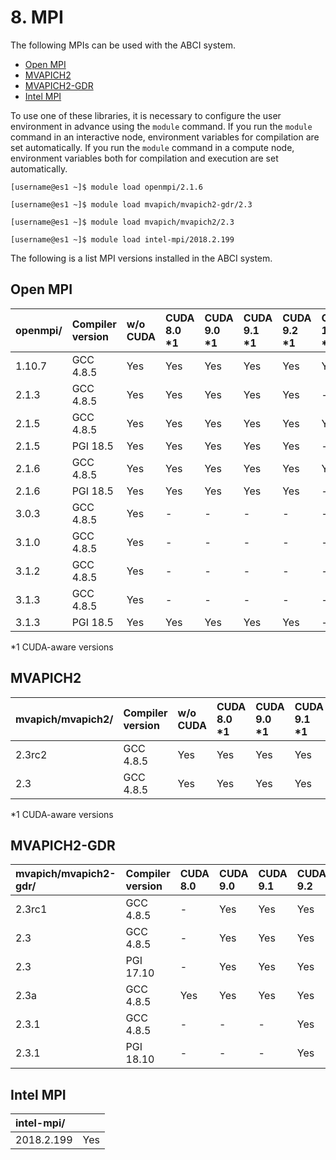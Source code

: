 # 8. MPI

The following MPIs can be used with the ABCI system.

* [Open MPI](https://www.open-mpi.org/)
* [MVAPICH2](http://mvapich.cse.ohio-state.edu/overview/#mv2)
* [MVAPICH2-GDR](http://mvapich.cse.ohio-state.edu/overview/#mv2gdr)
* [Intel MPI](https://software.intel.com/en-us/intel-mpi-library)

To use one of these libraries, it is necessary to configure the user environment in advance using the `module` command.
If you run the `module` command in an interactive node, environment variables for compilation are set automatically.
If you run the `module` command in a compute node, environment variables both for compilation and execution are set automatically.

```
[username@es1 ~]$ module load openmpi/2.1.6
```

```
[username@es1 ~]$ module load mvapich/mvapich2-gdr/2.3
```

```
[username@es1 ~]$ module load mvapich/mvapich2/2.3
```

```
[username@es1 ~]$ module load intel-mpi/2018.2.199
```

The following is a list MPI versions installed in the ABCI system.

## Open MPI

<!--
| openmpi/ | Compiler version | w/o CUDA | CUDA 8.0 \*1 | CUDA 9.0 \*1 | CUDA 9.1 \*1 | CUDA 9.2 \*1 | CUDA 10.0 \*1 | CUDA 10.1 \*1 |
|:--|:--|:--|:--|:--|:--|:--|:--|:--|
| 1.10.7 | GCC 4.8.5 | Yes | Yes | Yes | Yes | Yes | Yes | - |
| 2.1.3 | GCC 4.8.5 | Yes | Yes | Yes | Yes | Yes | - | - |
| 2.1.5 | GCC 4.8.5 | Yes | Yes | Yes | Yes | Yes | Yes | - |
| 2.1.5 | PGI 18.5 | Yes | Yes | Yes | Yes | Yes | - | - |
| 2.1.6 | GCC 4.8.5 | Yes | Yes | Yes | Yes | Yes | Yes | - |
| 2.1.6 | PGI 18.5 | Yes | Yes | Yes | Yes | Yes | - | - |
| 3.0.3 | GCC 4.8.5 | Yes | - | - | - | - | - | - |
| 3.1.0 | GCC 4.8.5 | Yes | - | - | - | - | - | - |
| 3.1.2 | GCC 4.8.5 | Yes | - | - | - | - | - | - |
| 3.1.3 | GCC 4.8.5 | Yes | - | - | - | - | - | - |
| 3.1.3 | PGI 18.5 | Yes | Yes | Yes | Yes | Yes | - | - |
| 4.0.0 | GCC 4.8.5 | \*2 | \*2 | \*2 | \*2 | \*2 | \*2 | - |

\*1 CUDA-aware versions
\*2 Installed, but modules are not provided
-->

| openmpi/ | Compiler version | w/o CUDA | CUDA 8.0 \*1 | CUDA 9.0 \*1 | CUDA 9.1 \*1 | CUDA 9.2 \*1 | CUDA 10.0 \*1 | CUDA 10.1 \*1 |
|:--|:--|:--|:--|:--|:--|:--|:--|:--|
| 1.10.7 | GCC 4.8.5 | Yes | Yes | Yes | Yes | Yes | Yes | - |
| 2.1.3 | GCC 4.8.5 | Yes | Yes | Yes | Yes | Yes | - | - |
| 2.1.5 | GCC 4.8.5 | Yes | Yes | Yes | Yes | Yes | Yes | - |
| 2.1.5 | PGI 18.5 | Yes | Yes | Yes | Yes | Yes | - | - |
| 2.1.6 | GCC 4.8.5 | Yes | Yes | Yes | Yes | Yes | Yes | - |
| 2.1.6 | PGI 18.5 | Yes | Yes | Yes | Yes | Yes | - | - |
| 3.0.3 | GCC 4.8.5 | Yes | - | - | - | - | - | - |
| 3.1.0 | GCC 4.8.5 | Yes | - | - | - | - | - | - |
| 3.1.2 | GCC 4.8.5 | Yes | - | - | - | - | - | - |
| 3.1.3 | GCC 4.8.5 | Yes | - | - | - | - | - | - |
| 3.1.3 | PGI 18.5 | Yes | Yes | Yes | Yes | Yes | - | - |

\*1 CUDA-aware versions

## MVAPICH2

| mvapich/mvapich2/ | Compiler version | w/o CUDA | CUDA 8.0 \*1 | CUDA 9.0 \*1 | CUDA 9.1 \*1 | CUDA 9.2 \*1 | CUDA 10.0 \*1 | CUDA 10.1 \*1 |
|:--|:--|:--|:--|:--|:--|:--|:--|:--|
| 2.3rc2 | GCC 4.8.5 | Yes | Yes | Yes | Yes | Yes | - |
| 2.3 | GCC 4.8.5 | Yes | Yes | Yes | Yes | Yes | Yes | - |

\*1 CUDA-aware versions

## MVAPICH2-GDR

<!--
| mvapich/mvapich2-gdr/ | Compiler version | CUDA 8.0 | CUDA 9.0 | CUDA 9.1 | CUDA 9.2 | CUDA 10.0 | CUDA 10.1 |
|:--|:--|:--|:--|:--|:--|:--|:--|
| 2.3rc1 | GCC 4.8.5 | - | Yes | Yes | Yes | - | - |
| 2.3 | GCC 4.8.5 | - | Yes | Yes | Yes | *1 | - |
| 2.3 | PGI 17.10 | - | Yes | Yes | Yes | - | - |
| 2.3a | GCC 4.8.5 | Yes | Yes | Yes | Yes | - | - |
| 2.3.1 | GCC 4.8.5 | - | - | - | Yes | Yes | - |
| 2.3.1 | PGI 18.10 | - | - | - | Yes | Yes | - |
| 2.3.2 | GCC 4.8.5 | - | - | - | *1 | - | *1 |
| 2.3.2 | PGI 19.1 | - | - | - | *1 | - | *1 |

\*1 Installed, but modules are not provided
-->

| mvapich/mvapich2-gdr/ | Compiler version | CUDA 8.0 | CUDA 9.0 | CUDA 9.1 | CUDA 9.2 | CUDA 10.0 | CUDA 10.1 |
|:--|:--|:--|:--|:--|:--|:--|:--|
| 2.3rc1 | GCC 4.8.5 | - | Yes | Yes | Yes | - | - |
| 2.3 | GCC 4.8.5 | - | Yes | Yes | Yes | - | - |
| 2.3 | PGI 17.10 | - | Yes | Yes | Yes | - | - |
| 2.3a | GCC 4.8.5 | Yes | Yes | Yes | Yes | - | - |
| 2.3.1 | GCC 4.8.5 | - | - | - | Yes | Yes | - |
| 2.3.1 | PGI 18.10 | - | - | - | Yes | Yes | - |

## Intel MPI

<!--
| intel-mpi/ | |
|:--|:--|
| 2017.8.262 | \*1 |
| 2018.2.199 | Yes |
| 2018.3.222 | \*1 |
| 2019.3.199 | \*1 |

\*1 Installed, but modules are not provided
-->

| intel-mpi/ | |
|:--|:--|
| 2018.2.199 | Yes |
